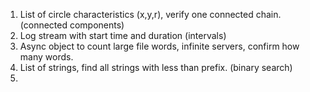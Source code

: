 1. List of circle characteristics (x,y,r), verify one connected chain. (connected components)
2. Log stream with start time and duration (intervals)
3. Async object to count large file words, infinite servers, confirm how many words.
4. List of strings, find all strings with less than prefix. (binary search)
5. 